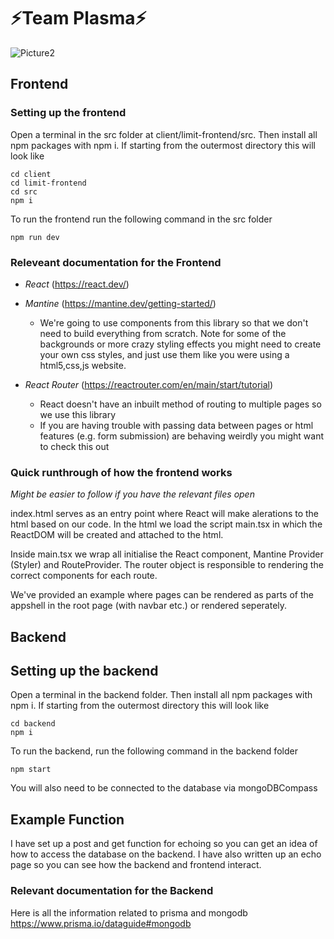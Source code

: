 # ⚡Team Plasma⚡
![Picture2](https://github.com/csesoc/trainee-5-23t3/assets/54874111/5ae81946-bd0e-4432-90a5-461c1e2b11eb)

## Frontend

### Setting up the frontend
Open a terminal in the src folder at client/limit-frontend/src. Then install all npm packages with npm i. If starting from the outermost directory this will look like
```
cd client
cd limit-frontend
cd src
npm i
```
To run the frontend run the following command in the src folder
```
npm run dev
```

### Releveant documentation for the Frontend
* *React* (https://react.dev/)

* *Mantine* (https://mantine.dev/getting-started/)
    * We're going to use components from this library so that we don't need to build everything from scratch. Note for some of the backgrounds or more crazy styling effects you might need to create your own css styles, and just use them like you were using a html5,css,js website.
    
* *React Router* (https://reactrouter.com/en/main/start/tutorial)
    *  React doesn't have an inbuilt method of routing to multiple pages so we use this library
    * If you are having trouble with passing data between pages or html features (e.g. form submission) are behaving weirdly you might want to check this out

### Quick runthrough of how the frontend works
*Might be easier to follow if you have the relevant files open*

index.html serves as an entry point where React will make alerations to the html based on our code. In the html we load the script main.tsx in which the ReactDOM will be created and attached to the html.

Inside main.tsx we wrap all initialise the React component, Mantine Provider (Styler) and RouteProvider. The router object is responsible to rendering the correct components for each route. 

We've provided an example where pages can be rendered as parts of the appshell in the root page (with navbar etc.) or rendered seperately.

## Backend

## Setting up the backend
Open a terminal in the backend folder. Then install all npm packages with npm i. If starting from the outermost directory this will look like
```
cd backend
npm i
```
To run the backend, run the following command in the backend folder
```
npm start
```
You will also need to be connected to the database via mongoDBCompass

## Example Function
I have set up a post and get function for echoing so you can get an idea of how to access the database on the backend. I have also written up an echo page so you can see how the backend and frontend interact.

### Relevant documentation for the Backend
Here is all the information related to prisma and mongodb
https://www.prisma.io/dataguide#mongodb
